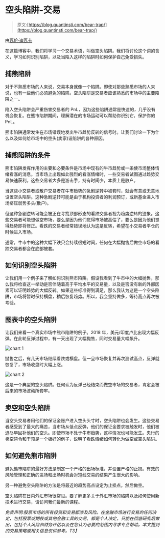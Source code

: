 # 空头陷阱-交易

> 原文:[https://blog.quantinsti.com/bear-trap/](https://blog.quantinsti.com/bear-trap/)

由[瓦伦·迪瓦卡](https://www.linkedin.com/in/varun-divakar-b862a667/)

在这篇博客中，我们将学习一个交易术语，叫做空头陷阱。我们将讨论这个词的含义，学习如何识别陷阱，以及当陷入这样的陷阱时如何保护自己免受损失。

## **捕熊陷阱**

对于不熟悉市场的人来说，交易本身就像一个陷阱。即使对那些熟悉市场的人来说，也有一些他们必须避免的陷阱。空头陷阱是交易者应该熟悉的市场中的主要陷阱之一。

陷入空头陷阱会严重伤害交易者的 PnL，因为这些陷阱通常是快速的，几乎没有机会恢复。在熊市陷阱期间，理解潜在的市场运动可以帮助你识别它，保护你的 PnL。

熊市陷阱通常发生在市场错误地发出牛市趋势反转的信号时。让我们讨论一下为什么以及如何给市场中的空头(卖家)设陷阱的各种原因。

## **捕熊陷阱的条件**

熊市陷阱发挥作用的主要和必要条件是市场中现有的牛市趋势或一条使市场整体情绪看涨的消息。当市场上出现如此强烈的看涨情绪时，一些交易者试图通过趋势交易快速获利。这些交易者大多是游击手，持有时间少，本质上是散户。

当这些小交易者或散户交易者在牛市趋势的急剧逆转中被套时，就会有意或无意地设置空头陷阱。这种急剧逆转可能是由于机构投资者的利润预订，或新基金进入市场挤压弱势多头(散户)。

但这种急剧逆转可能会被正在寻找顶部形态的看跌交易者视为趋势逆转的迹象。这些交易者可能想做空市场，要么是因为他们觉得市场被高估了，要么是因为他们觉得趋势即将修正。看跌的交易者经常错误地认为这是反转，希望在小交易者平仓的时候进入市场。

通常，牛市中的这种大幅下跌只会持续很短时间，任何在大幅抛售后做空市场的看跌交易者都会在底部被套。

## **如何识别空头陷阱**

让我们用一个例子来了解如何识别熊市陷阱。假设我看到了牛市中的大幅抛售，那么我将检查这一举动是否伴随着高于平均水平的交易量，以及是否没有新的外部因素可以证明趋势的大幅反转。如果这些标准得到满足，那么我认为这是一个空头陷阱，市场将暂时保持横盘，稍后恢复趋势。所以，我会坚持做多，等待高点再次被考验。

## **图表中的空头陷阱**

让我们来看一个真实市场中熊市陷阱的例子。2018 年，美元/印度卢比出现大幅反弹。在此轮反弹过程中，有一天出现了大幅抛售，同时交易量大幅飙升。

![chart 1](../Images/5ea816b680e9c7373255d874eae9fe20.png)

抛售之后，有几天市场继续看跌或横盘。但一旦市场恢复并再次测试高点，反弹就恢复了，市场收盘时大幅上涨。

![chart 2](../Images/d07d384cef78a750d84f1299b327f924.png)

这是一个典型的空头陷阱。任何认为反弹已经结束而做空市场的交易者，肯定会被后来的市场波动所套牢。

## **卖空和空头陷阱**

当空头交易者用他们的保证金账户进入空头头寸时，空头陷阱也会发生。这些交易者感受到了最大的痛苦，当市场从低点反弹，他们的保证金要求被触发时，他们被迫尽早回补他们的空头。即使市场不处于牛市趋势，这种情况也可能发生。央行的卖空禁令和干预是一个极好的例子，说明了看跌情绪如何转化为做空或空头陷阱。

## **如何避免熊市陷阱**

避免熊市陷阱的最好方法是制定一个严格的出场标准，并设置严格的止损。有效的风险管理和正确的进场和出场时机会对短线交易的结果产生很大的影响。

另一种避免空头陷阱的方法是将最近的趋势高点设定为止损点，然后做空。

空头陷阱在日内外汇市场很常见。要了解更多关于外汇市场的陷阱以及如何使用新技术进行交易，请访问我们最新的课程。

*免责声明:股票市场的所有投资和交易都涉及风险。在金融市场进行交易的任何决定，包括股票或期权或其他金融工具的交易，都是个人决定，只能在彻底研究后做出，包括个人风险和财务评估以及在您认为必要的范围内寻求专业帮助。本文提到的交易策略或相关信息仅供参考。T3】*